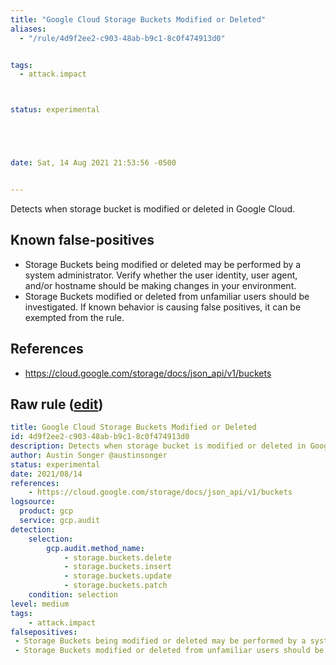 ```yaml
---
title: "Google Cloud Storage Buckets Modified or Deleted"
aliases:
  - "/rule/4d9f2ee2-c903-48ab-b9c1-8c0f474913d0"


tags:
  - attack.impact



status: experimental





date: Sat, 14 Aug 2021 21:53:56 -0500


---
```


Detects when storage bucket is modified or deleted in Google Cloud.

<!--more-->


## Known false-positives

* Storage Buckets being modified or deleted may be performed by a system administrator. Verify whether the user identity, user agent, and/or hostname should be making changes in your environment.
* Storage Buckets modified or deleted from unfamiliar users should be investigated. If known behavior is causing false positives, it can be exempted from the rule.



## References

* https://cloud.google.com/storage/docs/json_api/v1/buckets


## Raw rule ([edit](https://github.com/SigmaHQ/sigma/edit/master/rules/cloud/gcp/gcp_bucket_modified_or_deleted.yml))
```yaml
title: Google Cloud Storage Buckets Modified or Deleted
id: 4d9f2ee2-c903-48ab-b9c1-8c0f474913d0
description: Detects when storage bucket is modified or deleted in Google Cloud.
author: Austin Songer @austinsonger
status: experimental
date: 2021/08/14
references:
    - https://cloud.google.com/storage/docs/json_api/v1/buckets
logsource:
  product: gcp
  service: gcp.audit
detection:
    selection:
        gcp.audit.method_name: 
            - storage.buckets.delete
            - storage.buckets.insert
            - storage.buckets.update
            - storage.buckets.patch
    condition: selection
level: medium
tags:
    - attack.impact
falsepositives:
 - Storage Buckets being modified or deleted may be performed by a system administrator. Verify whether the user identity, user agent, and/or hostname should be making changes in your environment. 
 - Storage Buckets modified or deleted from unfamiliar users should be investigated. If known behavior is causing false positives, it can be exempted from the rule.

```
